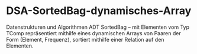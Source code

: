# DSA-SortedBag-dynamisches-Array
 Datenstrukturen und Algorithmen  ADT SortedBag – mit Elementen vom Typ TComp repräsentiert mithilfe eines dynamischen Arrays von Paaren der Form (Element, Frequenz), sortiert mithilfe einer Relation auf den Elementen.
